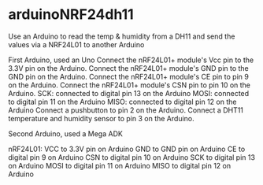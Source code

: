# arduinoNRF24dh11
Use an Arduino to read the temp &amp; humidity from a DH11 and send the values via a NRF24L01 to another Arduino

First Arduino, used an Uno
Connect the nRF24L01+ module's Vcc pin to the 3.3V pin on the Arduino.
Connect the nRF24L01+ module's GND pin to the GND pin on the Arduino.
Connect the nRF24L01+ module's CE pin to pin 9 on the Arduino.
Connect the nRF24L01+ module's CSN pin to pin 10 on the Arduino.
SCK: connected to digital pin 13 on the Arduino
MOSI: connected to digital pin 11 on the Arduino
MISO: connected to digital pin 12 on the Arduino
Connect a pushbutton to pin 2 on the Arduino.
Connect a DHT11 temperature and humidity sensor to pin 3 on the Arduino.

Second Arduino, used a Mega ADK

nRF24L01:
VCC to 3.3V pin on Arduino
GND to GND pin on Arduino
CE to digital pin 9 on Arduino
CSN to digital pin 10 on Arduino
SCK to digital pin 13 on Arduino
MOSI to digital pin 11 on Arduino
MISO to digital pin 12 on Arduino
